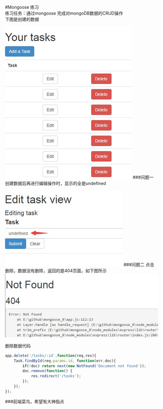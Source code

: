 #Mongoose 练习<br />
练习任务：通过mongoose 完成对mongoDB数据的CRUD操作<br>
下图是创建的数据


![](https://github.com/shenhua0222/mongoose-8/blob/master/public/images/1.jpg)
###问题一
创建数据后再进行编辑操作时，显示的全是undefined



![](https://github.com/shenhua0222/mongoose-8/blob/master/public/images/2.jpg)
###问题二 点击删除，数据没有删除，返回的是404页面，如下图所示
![](https://github.com/shenhua0222/mongoose-8/blob/master/public/images/3.jpg)

删除数据代码
```javascript
app.delete('/tasks/:id',function(req,res){
	Task.findById(req.params.id, function(err,doc){
		if(!doc) return next(new NotFound('Document not found'));
		doc.remove(function() {
			res.redirect('/tasks');
		});
	});
});
```

###前端菜鸟，希望有大神指点

